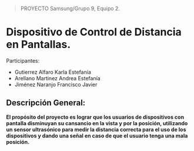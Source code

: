 > PROYECTO Samsung/Grupo 9, Equipo 2.
# Dispositivo de Control de Distancia en Pantallas.

Participantes:
+ Gutierrez Alfaro Karla Estefanía
+ Arellano Martinez Andrea Estefanía 
+ Jiménez Naranjo Francisco Javier


## Descripción General:
**El propósito del proyecto es lograr que los usuarios de dispositivos con pantalla disminuyan su cansancio en la vista y por la posición, 
utilizando un sensor ultrasónico para medir la distancia correcta para el uso de los dispositivos y dando una señal en caso de que el usuario tenga una mala posición.**
